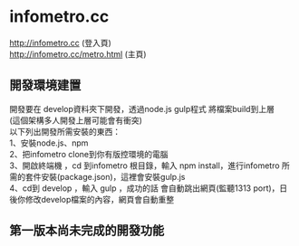 # infometro.cc
http://infometro.cc (登入頁)<br>
http://infometro.cc/metro.html  (主頁)

## 開發環境建置
開發要在 develop資料夾下開發，透過node.js gulp程式 將檔案build到上層 <br>(這個架構多人開發上層可能會有衝突)
<br>
  以下列出開發所需安裝的東西：
  <br>
  1、安裝node.js、npm
  <br>
  2、把infometro clone到你有版控環境的電腦
  <br>
  3、開啟終端機 ，cd 到infometro 根目錄，輸入 npm install，進行infometro 所需的套件安裝(package.json)，這裡會安裝gulp.js
  <br>
  4、cd到 develop ，輸入 gulp ，成功的話 會自動跳出網頁(監聽1313 port)，日後你修改develop檔案的內容，網頁會自動重整
  <br>
  
## 第一版本尚未完成的開發功能
  

